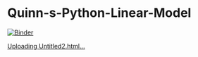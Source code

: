 # Quinn-s-Python-Linear-Model

[![Binder](https://mybinder.org/badge_logo.svg)](https://mybinder.org/v2/gh/QuinnAAguilar-Reynolds/Quinn-s-Python-Linear-Model/HEAD)


[Uploading Untitled2.html…]()
